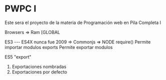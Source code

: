 # PWPC I
Este sera el proyecto de la materia
de Programación web en Pila Completa I

Browsers => Ram [GLOBAL

ES3 --- ES4X nunca fue
2009 => Commonjs => NODE
require() Permite importar modulos
exports Permite exportar modulos

ES5
"export"
1. Exportaciones nombradas
2. Exportaciones por defecto 